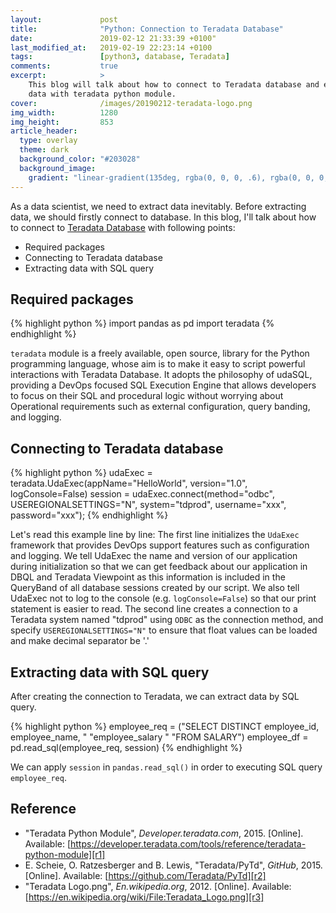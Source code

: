 ```yaml
---
layout:             post
title:              "Python: Connection to Teradata Database"
date:               2019-02-12 21:33:39 +0100"
last_modified_at:   2019-02-19 22:23:14 +0100
tags:               [python3, database, Teradata]
comments:           true
excerpt:            >
    This blog will talk about how to connect to Teradata database and extract
    data with teradata python module.
cover:              /images/20190212-teradata-logo.png
img_width:          1280
img_height:         853
article_header:
  type: overlay
  theme: dark
  background_color: "#203028"
  background_image:
    gradient: "linear-gradient(135deg, rgba(0, 0, 0, .6), rgba(0, 0, 0, .4))"
---
```


As a data scientist, we need to extract data inevitably. Before extracting
data, we should firstly connect to database. In this blog, I'll talk about how
to connect to [Teradata Database][Teradata] with following points:

- Required packages
- Connecting to Teradata database
- Extracting data with SQL query

## Required packages
{% highlight python %}
import pandas as pd
import teradata
{% endhighlight %}

`teradata` module is a freely available, open source, library for the Python
programming language, whose aim is to make it easy to script powerful
interactions with Teradata Database. It adopts the philosophy of udaSQL,
providing a DevOps focused SQL Execution Engine that allows developers to focus
on their SQL and procedural logic without worrying about Operational
requirements such as external configuration, query banding, and logging.

## Connecting to Teradata database
{% highlight python %}
udaExec = teradata.UdaExec(appName="HelloWorld", version="1.0",
                           logConsole=False)
session = udaExec.connect(method="odbc",
                          USEREGIONALSETTINGS="N",
                          system="tdprod",
                          username="xxx",
                          password="xxx");
{% endhighlight %}

Let's read this example line by line: The first line initializes the `UdaExec`
framework that provides DevOps support features such as configuration and
logging. We tell UdaExec the name and version of our application during
initialization so that we can get feedback about our application in DBQL and
Teradata Viewpoint as this information is included in the QueryBand of all
database sessions created by our script.  We also tell UdaExec not to log to
the console (e.g. `logConsole=False`) so that our print statement is easier to
read. The second line creates a connection to a Teradata system named "tdprod"
using `ODBC` as the connection method, and specify `USEREGIONALSETTINGS="N"` to
ensure that float values can be loaded and make decimal separator be '.'

## Extracting data with SQL query
After creating the connection to Teradata, we can extract data by SQL query.

{% highlight python %}
employee_req = ("SELECT DISTINCT employee_id, employee_name, "
                "employee_salary "
                "FROM SALARY")
employee_df = pd.read_sql(employee_req, session)
{% endhighlight %}

We can apply `session` in `pandas.read_sql()` in order to executing SQL query
`employee_req`.

## Reference
- "Teradata Python Module", _Developer.teradata.com_, 2015. [Online]. Available: [https://developer.teradata.com/tools/reference/teradata-python-module][r1]
- E. Scheie, O. Ratzesberger and B. Lewis, "Teradata/PyTd", _GitHub_, 2015. [Online]. Available: [https://github.com/Teradata/PyTd][r2]
- "Teradata Logo.png", _En.wikipedia.org_, 2012. [Online]. Available: [https://en.wikipedia.org/wiki/File:Teradata_Logo.png][r3]

[Teradata]: https://en.wikipedia.org/wiki/Teradata
[r1]: https://developer.teradata.com/tools/reference/teradata-python-module
[r2]: https://github.com/Teradata/PyTd
[r3]: https://en.wikipedia.org/wiki/File:Teradata_Logo.png

